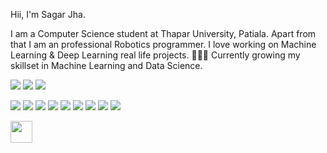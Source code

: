 Hii, I'm Sagar Jha.

I am a Computer Science student at Thapar University, Patiala. Apart from that I am an professional Robotics programmer.  I love working on Machine Learning & Deep Learning real life projects.
👨🏽‍💻 Currently growing my skillset in Machine Learning and Data Science.

<!---Contact--->
<p float="left">
    <a href='https://www.linkedin.com/in/sagarjha18/'>
    <img src="https://img.shields.io/badge/LinkedIn-0077B5?style=for-the-badge&logo=linkedin&logoColor=white"></a> 
    <a href='https://www.instagram.com/sagar.jha/'>
    <img src="https://img.shields.io/badge/Instagram-E4405F?style=for-the-badge&logo=instagram&logoColor=white" /></a> 
    <a href='mailto:sagarjha18@gmail.com'>
    <img src="https://img.shields.io/badge/Gmail-D14836?style=for-the-badge&logo=gmail&logoColor=white" /></a> 
</p>

<!---Skills--->
<p float="left">
    <img src="https://img.shields.io/badge/Python-14354C?style=for-the-badge&logo=python&logoColor=white" /> 
    <img src="https://img.shields.io/badge/TensorFlow%20-%23FF6F00.svg?&style=for-the-badge&logo=TensorFlow&logoColor=white"/>
    <img src="https://img.shields.io/badge/PyTorch%20-%23EE4C2C.svg?&style=for-the-badge&logo=PyTorch&logoColor=white" />
    <img src="https://img.shields.io/badge/-Raspberry%20Pi-C51A4A?style=for-the-badge&logo=Raspberry-Pi"/>
    <img src="https://img.shields.io/badge/Jupyter%20-%23F37626.svg?&style=for-the-badge&logo=Jupyter&logoColor=white"/>
    <img src="https://img.shields.io/badge/Flask-000000?style=for-the-badge&logo=flask&logoColor=white" />
    <img src="https://img.shields.io/badge/MongoDB-4EA94B?style=for-the-badge&logo=mongodb&logoColor=white" />
    <img src="https://img.shields.io/badge/C%23-239120?style=for-the-badge&logo=c-sharp&logoColor=white" />
    <img src="https://img.shields.io/badge/JavaScript-F7DF1E?style=for-the-badge&logo=javascript&logoColor=black">

</p>

<!---Education & Work--->
<p float="left">
    <img src="https://imdcdn-w0vwwgyt12rypz.netdna-ssl.com/wp-content/uploads/2020/07/FANUC-logo.png" height="35"/>
</p>